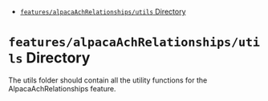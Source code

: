 <!-- START doctoc generated TOC please keep comment here to allow auto update -->
<!-- DON'T EDIT THIS SECTION, INSTEAD RE-RUN doctoc TO UPDATE -->

- [`features/alpacaAchRelationships/utils` Directory](#featuresalpacaachrelationshipsutils-directory)

<!-- END doctoc generated TOC please keep comment here to allow auto update -->

# `features/alpacaAchRelationships/utils` Directory

The utils folder should contain all the utility functions for the AlpacaAchRelationships feature.
